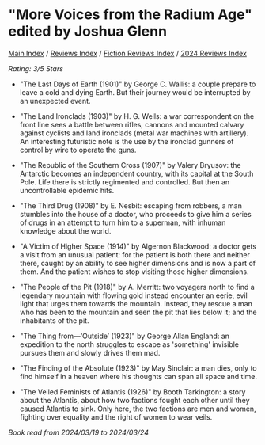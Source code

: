# "More Voices from the Radium Age" edited by Joshua Glenn

[Main Index](../../../README.md) / [Reviews Index](../../README.md) / [Fiction Reviews Index](../README.md) / [2024 Reviews Index](README.md)

*Rating: 3/5 Stars*

- "The Last Days of Earth (1901)" by George C. Wallis: a couple prepare to leave a cold and dying Earth. But their journey would be interrupted by an unexpected event.

-  "The Land Ironclads (1903)" by H. G. Wells: a war correspondent on the front line sees a battle between rifles, cannons and mounted calvary against cyclists and land ironclads (metal war machines with artillery). An interesting futuristic note is the use by the ironclad gunners of control by wire to operate the guns.

- "The Republic of the Southern Cross (1907)" by Valery Bryusov: the Antarctic becomes an independent country, with its capital at the South Pole. Life there is strictly regimented and controlled. But then an uncontrollable epidemic hits.

- "The Third Drug (1908)" by E. Nesbit: escaping from robbers, a man stumbles into the house of a doctor, who proceeds to give him a series of drugs in an attempt to turn him to a superman, with inhuman knowledge about the world.

- "A Victim of Higher Space (1914)" by Algernon Blackwood: a doctor gets a visit from an unusual patient: for the patient is both there and neither there, caught by an ability to see higher dimensions and is now a part of them. And the patient wishes to stop visiting those higher dimensions.

- "The People of the Pit (1918)" by A. Merritt: two voyagers north to find a legendary mountain with flowing gold instead encounter an eerie, evil light that urges them towards the mountain. Instead, they rescue a man who has been to the mountain and seen the pit that lies below it; and the inhabitants of the pit.

- "The Thing from—‘Outside’ (1923)" by George Allan England: an expedition to the north struggles to escape as 'something' invisible pursues them and slowly drives them mad.

- "The Finding of the Absolute (1923)" by May Sinclair: a man dies, only to find himself in a heaven where his thoughts can span all space and time.

- "The Veiled Feminists of Atlantis (1926)" by Booth Tarkington: a story about the Atlantis, about how two factions fought each other until they caused Atlantis to sink. Only here, the two factions are men and women, fighting over equality and the right of women to wear veils.

*Book read from 2024/03/19 to 2024/03/24*
